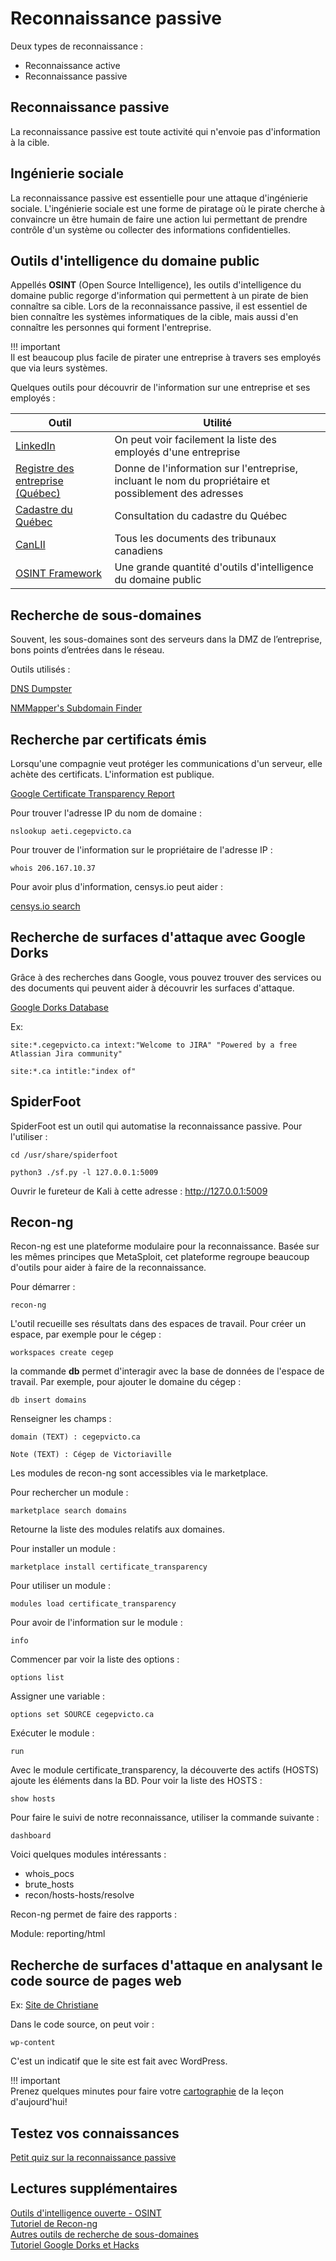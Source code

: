 # Reconnaissance passive

Deux types de reconnaissance :

- Reconnaissance active
- Reconnaissance passive

## Reconnaissance passive

La reconnaissance passive est toute activité qui n'envoie pas d'information à la cible.

## Ingénierie sociale

La reconnaissance passive est essentielle pour une attaque d'ingénierie sociale. L'ingénierie sociale est une forme de piratage où le pirate cherche à convaincre un être humain de faire une action lui permettant de prendre contrôle d'un système ou collecter des informations confidentielles.  

## Outils d'intelligence du domaine public

Appellés **OSINT** (Open Source Intelligence), les outils d'intelligence du domaine public regorge d'information qui permettent à un pirate de bien connaître sa cible. Lors de la reconnaissance passive, il est essentiel de bien connaître les systèmes informatiques de la cible, mais aussi d'en connaître les personnes qui forment l'entreprise.  

!!! important  
    Il est beaucoup plus facile de pirater une entreprise à travers ses employés que via leurs systèmes.  

Quelques outils pour découvrir de l'information sur une entreprise et ses employés :  

Outil  | Utilité    
--|--
[LinkedIn](https://www.linkedin.com) | On peut voir facilement la liste des employés d'une entreprise    
[Registre des entreprise (Québec)](http://www.registreentreprises.gouv.qc.ca/fr/default.aspx)  |  Donne de l'information sur l'entreprise, incluant le nom du propriétaire et possiblement des adresses
[Cadastre du Québec](https://appli.mern.gouv.qc.ca/infolot/) | Consultation du cadastre du Québec  
[CanLII](https://www.canlii.org/fr/)  |  Tous les documents des tribunaux canadiens  
[OSINT Framework](https://osintframework.com/)  |  Une grande quantité d'outils d'intelligence du domaine public  

## Recherche de sous-domaines

Souvent, les sous-domaines sont des serveurs dans la DMZ de l’entreprise, bons points d’entrées dans le réseau.

Outils utilisés :

[DNS Dumpster](https://dnsdumpster.com/)

[NMMapper's Subdomain Finder](https://www.nmmapper.com/sys/tools/subdomainfinder/)

## Recherche par certificats émis

Lorsqu'une compagnie veut protéger les communications d'un serveur, elle achète des certificats. L'information est publique.

[Google Certificate Transparency Report](https://transparencyreport.google.com/https/certificates?hl=en)

Pour trouver l'adresse IP du nom de domaine :

`nslookup aeti.cegepvicto.ca`

Pour trouver de l'information sur le propriétaire de l'adresse IP :

`whois 206.167.10.37`

Pour avoir plus d'information, censys.io peut aider :

[censys.io search](https://censys.io/ipv4)

## Recherche de surfaces d'attaque avec Google Dorks

Grâce à des recherches dans Google, vous pouvez trouver des services ou des documents qui peuvent aider à découvrir les surfaces d'attaque.

[Google Dorks Database](https://www.exploit-db.com/google-hacking-database)

Ex:

`site:*.cegepvicto.ca intext:"Welcome to JIRA" "Powered by a free Atlassian Jira community"`

`site:*.ca intitle:"index of"`

## SpiderFoot

SpiderFoot est un outil qui automatise la reconnaissance passive. Pour l'utiliser :

`cd /usr/share/spiderfoot`

`python3 ./sf.py -l 127.0.0.1:5009`

Ouvrir le fureteur de Kali à cette adresse : http://127.0.0.1:5009

## Recon-ng

Recon-ng est une plateforme modulaire pour la reconnaissance. Basée sur les mêmes principes que MetaSploit, cet plateforme regroupe beaucoup d'outils pour aider à faire de la reconnaissance.

Pour démarrer :

`recon-ng`

L'outil recueille ses résultats dans des espaces de travail. Pour créer un espace, par exemple pour le cégep :

`workspaces create cegep`

la commande **db** permet d'interagir avec la base de données de l'espace de travail. Par exemple, pour ajouter le domaine du cégep :

`db insert domains`

Renseigner les champs :

`domain (TEXT) : cegepvicto.ca`

`Note (TEXT) : Cégep de Victoriaville`

Les modules de recon-ng sont accessibles via le marketplace.

Pour rechercher un module :

`marketplace search domains`

Retourne la liste des modules relatifs aux domaines.

Pour installer un module :

`marketplace install certificate_transparency`

Pour utiliser un module :

`modules load certificate_transparency`

Pour avoir de l'information sur le module :

`info`

Commencer par voir la liste des options :

`options list`

Assigner une variable :

`options set SOURCE cegepvicto.ca`

Exécuter le module :

`run`

Avec le module certificate_transparency, la découverte des actifs (HOSTS) ajoute les éléments dans la BD. Pour voir la liste des HOSTS :

`show hosts`

Pour faire le suivi de notre reconnaissance, utiliser la commande suivante :

`dashboard`

Voici quelques modules intéressants :

- whois_pocs
- brute_hosts
- recon/hosts-hosts/resolve

Recon-ng permet de faire des rapports :

Module: reporting/html

## Recherche de surfaces d'attaque en analysant le code source de pages web

Ex: [Site de Christiane](https://christianelagace.com)

Dans le code source, on peut voir :

`wp-content`

C'est un indicatif que le site est fait avec WordPress.

!!! important  
    Prenez quelques minutes pour faire votre [cartographie](../outils/cartographie.md) de la leçon d'aujourd'hui!   

## Testez vos connaissances  

[Petit quiz sur la reconnaissance passive](https://forms.office.com/r/7qNdDYPMpc)  

## Lectures supplémentaires

[Outils d'intelligence ouverte - OSINT](https://securitytrails.com/blog/osint-tools)  
[Tutoriel de Recon-ng](https://warroom.rsmus.com/recon-ng-tutorial/)  
[Autres outils de recherche de sous-domaines](https://securitytrails.com/blog/subdomain-scanner-find-subdomains)   
[Tutoriel Google Dorks et Hacks](https://myhackingworld.com/google-hacking-and-google-dorking-basics/)   
